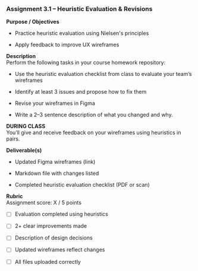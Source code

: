 ### **Assignment 3.1 – Heuristic Evaluation & Revisions**

**Purpose / Objectives**

* Practice heuristic evaluation using Nielsen's principles

* Apply feedback to improve UX wireframes

**Description**  
 Perform the following tasks in your course homework repository:

* Use the heuristic evaluation checklist from class to evaluate your team’s wireframes

* Identify at least 3 issues and propose how to fix them

* Revise your wireframes in Figma

* Write a 2–3 sentence description of what you changed and why.

**DURING CLASS**  
You’ll give and receive feedback on your wireframes using heuristics in pairs.

**Deliverable(s)**

* Updated Figma wireframes (link)

* Markdown file with changes listed

* Completed heuristic evaluation checklist (PDF or scan)

**Rubric**  
 Assignment score: X / 5 points

- [ ] Evaluation completed using heuristics

- [ ] 2+ clear improvements made

- [ ] Description of design decisions

- [ ] Updated wireframes reflect changes

- [ ] All files uploaded correctly

